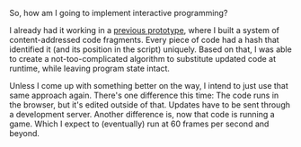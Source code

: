 So, how am I going to implement interactive programming?

I already had it working in a [previous prototype], where I built a system of
content-addressed code fragments. Every piece of code had a hash that identified
it (and its position in the script) uniquely. Based on that, I was able to
create a not-too-complicated algorithm to substitute updated code at runtime,
while leaving program state intact.

Unless I come up with something better on the way, I intend to just use that
same approach again. There's one difference this time: The code runs in the
browser, but it's edited outside of that. Updates have to be sent through a
development server. Another difference is, now that code is running a game.
Which I expect to (eventually) run at 60 frames per second and beyond.

[previous prototype]: https://github.com/hannobraun/caterpillar/tree/main/archive/prototypes/07
